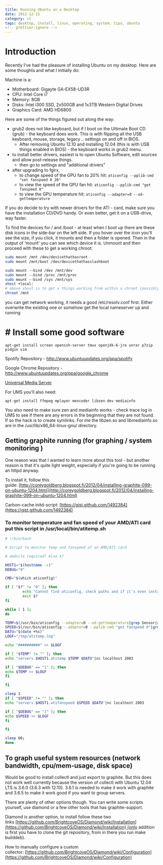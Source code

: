 ```yaml
---
title: Running Ubuntu on a Desktop
date: 2012-12-15
category: it
tags: desktop, install, linux, operating, system, tips, ubuntu
<!-- prettier-ignore -->
---
```


# Introduction

Recently I've had the pleasure of installing Ubuntu on my desktop. Here are some
thoughts and what I initially do:

Machine is a:

- Motherboard: Gigayte GA-EX58-UD3R
- CPU: Intel Core i7
- Memory: 8GB
- Disks: Intel i300 SSD, 2x500GB and 1x3TB Western Digital Drives
- Graphics Card: AMD HD6800

Here are some of the things figured out along the way:

- grub2 does not like keyboard, but if I boot on the Ultimate Boot CD (grub) -
  the keyboard does work. This is with flipping all the USB keyboard, mouse,
  storage, legacy .. settings on and off in BIOS.
  - After removing Ubuntu 12.10 and installing 12.04 (this is with USB things
    enabled in BIOS) - the keyboard works in grub2 menu.
- to install better drivers, easiest is to open Ubuntu Software, edit sources
  and allow post-release things.
  - then go to settings and "additional drivers"
- after upgrading to fglrx,
  - to change speed of the GPU fan to 20% hit:
    `aticonfig --pplib-cmd "set fanspeed 0 20"`
  - to view the speed of the GPU fan hit:
    `aticonfig --pplib-cmd "get fanspeed 0"`
  - to view the GPU temperature hit: `aticonfig --adapter=0 --od-gettemperature`

If you do decide to try with newer drivers for the ATI - card, make sure you
have the installation CD/DVD handy. Or even better, get it on a USB-drive, way
faster.

To find the devices for / and /boot - at least when I boot up there are these
disk icons in the side-bar on the left side. If you hover over the icon you'll
see the size, if you click, it mounts and then a folder is opened. Then in the
output of 'mount' you can see which device it is. Unmount and then proceed with
these to get a working chroot:

```bash
sudo mount /mnt /dev/devicethathasroot
sudo mount /mnt/boot /dev/devicethathasslashboot

sudo mount ‐‐bind /dev /mnt/dev
sudo mount ‐‐bind /proc /mnt/proc
sudo mount ‐‐bind /sys /mnt/sys
xhost +local:
# above xhost is to get x things working from within a chroot (possibly unsafe?)
chroot /mnt
```

you can get network working, it needs a good /etc/resolv.conf first. Either
overwrite the existing one or somehow get the local nameserver up and running

# # Install some good software

`apt-get install screen openssh-server tmux openjdk-6-jre unrar p7zip pidgin vim`

Spotify Repository - <http://www.ubuntuupdates.org/ppa/spotify>

Google Chrome Repository - <http://www.ubuntuupdates.org/ppa/google_chrome>

[Universal Media Server](http://www.universalmediaserver.com/ "fork of ps3 media server")

For UMS you'll also need:

`apt-get install ffmpeg mplayer mencoder libzen-dev mediainfo`

You also need to make sure zen and mediainfo works - check trace log in UMS to
see if there are any errors in the beginning that they are not found. If so the
hack is to create symlinks. For me the libzen.so and libmediainfo.so are in the
/usr/lib/x86_64-linux-gnu/ directory.

## Getting graphite running (for graphing / system monitoring )

One reason was that I wanted to learn more about this tool - but another reason
is that it's quite light weight, especially if you're going to be running an
httpd anyway.

To install it, follow this
guide: [http://coreygoldberg.blogspot.fi/2012/04/installing-graphite-099-on-ubuntu-1204.html](http://coreygoldberg.blogspot.fi/2012/04/installing-graphite-099-on-ubuntu-1204.html)

Carbon-cache
initd-script: [https://gist.github.com/1492384](https://gist.github.com/1492384)

### To monitor temperature and fan speed of your AMD/ATI card put this script in /usr/local/bin/atitemp.sh

```bash
# !/bin/bash

# Script to monitor temp and fanspeed of an AMD/ATI card

# amdccle required? Also X?

HOST1="$(hostname -s)"
DEBUG="0"

CMD="$(which aticonfig)"

if [ "$?" != "0" ]; then
        echo "Cannot find aticonfig, check paths and if it's even installed."
        exit $?
fi

while [ 1 ];
do

TEMP=$(/usr/bin/aticonfig --adapter=0 --od-gettemperature|grep Sensor|awk '{print $5}'|sed -e 's/\.00//')
SPEED=$(/usr/bin/aticonfig --adapter=0 --pplib-cmd "get fanspeed 0"|grep Result|awk '{print $4}'|tr -d "%")
DATU="$(date +%s)"
LOGF="/tmp/atitemp.log"

echo "##########" >> $LOGF

if [ "$TEMP" != "" ]; then
echo "servers.$HOST1.atitemp $TEMP $DATU"|nc localhost 2003

if [ "$DEBUG" == "1" ]; then
echo $TEMP >> $LOGF
fi

fi

sleep 1
if [ "$SPEED" != "" ]; then
echo "servers.$HOST1.atifanspeed $SPEED $DATU"|nc localhost 2003

if [ "$DEBUG" == "1" ]; then
echo $SPEED >> $LOGF
fi

fi

sleep 60;
done
```

## To graph useful system resources (network bandwidth, cpu/mem-usage, disk space)

Would be good to install collectl and just export to graphite. But this does not
work well currently because the version of collectl with Ubuntu 12.04 LTS is
3.6.0 (3.6.3 with 12.10). 3.6.1 is needed to make it work with graphite and
3.6.5 to make it work good if you want to group servers.

There are plenty of other options though. You can write some scripts yourself,
use diamond or a few other tools that has graphite-support.

Diamond is another option, to install follow these two
links [https://github.com/BrightcoveOS/Diamond/wiki/Installation](https://github.com/BrightcoveOS/Diamond/wiki/Installation) (only
addition is first you have to clone the git repository, from in there you run
make builddeb).

How to manually configure a custom
collector: [https://github.com/BrightcoveOS/Diamond/wiki/Configuration](https://github.com/BrightcoveOS/Diamond/wiki/Configuration)
